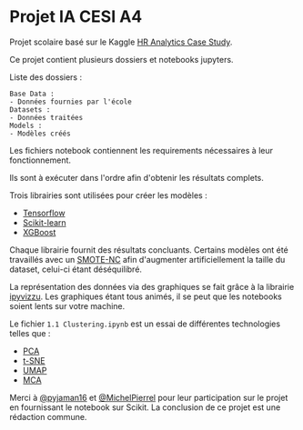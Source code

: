 # Projet IA CESI A4

Projet scolaire basé sur le  Kaggle [HR Analytics Case Study](https://www.kaggle.com/vjchoudhary7/hr-analytics-case-study).

Ce projet contient plusieurs dossiers et notebooks jupyters.

Liste des dossiers : 

    Base Data : 
    - Données fournies par l'école
    Datasets :
    - Données traitées
    Models : 
    - Modèles créés
    
Les fichiers notebook contiennent les requirements nécessaires à leur fonctionnement.

Ils sont à exécuter dans l'ordre afin d'obtenir les résultats complets.

Trois librairies sont utilisées pour créer les modèles : 
- [Tensorflow](https://www.tensorflow.org/guide)
- [Scikit-learn](https://scikit-learn.org/stable/)
- [XGBoost](https://www.google.com/search?client=opera&q=XGBoost&sourceid=opera&ie=UTF-8&oe=UTF-8)

Chaque librairie fournit des résultats concluants. Certains modèles ont été travaillés avec un [SMOTE-NC](https://medium.com/analytics-vidhya/smote-nc-in-ml-categorization-models-fo-imbalanced-datasets-8adbdcf08c25) afin d'augmenter artificiellement la taille du dataset, celui-ci étant déséquilibré.

La représentation des données via des graphiques se fait grâce à la librairie [ipyvizzu](https://github.com/vizzuhq/ipyvizzu). Les graphiques étant tous animés, il se peut que les notebooks soient lents sur votre machine.

Le fichier `1.1 Clustering.ipynb` est un essai de différentes technologies telles que :
-  [PCA](https://fr.wikipedia.org/wiki/Analyse_en_composantes_principales)
- [t-SNE](https://fr.wikipedia.org/wiki/Algorithme_t-SNE)
- [UMAP](https://en.wikipedia.org/wiki/Nonlinear_dimensionality_reduction)
- [MCA](https://en.wikipedia.org/wiki/Multiple_correspondence_analysis)

Merci à [@pyjaman16](https://github.com/pyjaman16) et [@MichelPierrel](https://github.com/MichelPierrel) pour leur participation sur le projet en fournissant le notebook sur Scikit. La conclusion de ce projet est une rédaction commune.
